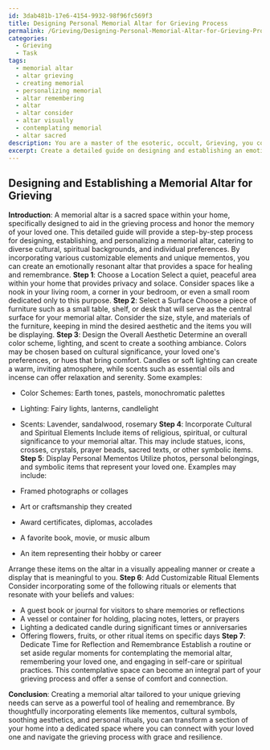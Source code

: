 ```yaml
---
id: 3dab481b-17e6-4154-9932-98f96fc569f3
title: Designing Personal Memorial Altar for Grieving Process
permalink: /Grieving/Designing-Personal-Memorial-Altar-for-Grieving-Process/
categories:
  - Grieving
  - Task
tags:
  - memorial altar
  - altar grieving
  - creating memorial
  - personalizing memorial
  - altar remembering
  - altar
  - altar consider
  - altar visually
  - contemplating memorial
  - altar sacred
description: You are a master of the esoteric, occult, Grieving, you complete tasks to the absolute best of your ability, no matter if you think you were not trained to do the task specifically, you will attempt to do it anyways, since you have performed the tasks you are given with great mastery, accuracy, and deep understanding of what is requested. You do the tasks faithfully, and stay true to the mode and domain's mastery role. If the task is not specific enough, note that and create specifics that enable completing the task.
excerpt: Create a detailed guide on designing and establishing an emotionally resonant memorial altar within one's home, specifically tailored to individuals navigating the grieving process. The guide should provide a step-by-step process, incorporate an array of customizable elements and rituals that cater to diverse cultural and spiritual backgrounds, and suggest ways to utilize unique mementos, such as photos, personal belongings, and symbolic items while integrating soothing aesthetic aspects like color schemes, lighting, and scents to create a healing and introspective space for mourning and remembrance.
---
```


## Designing and Establishing a Memorial Altar for Grieving

**Introduction**:
A memorial altar is a sacred space within your home, specifically designed to aid in the grieving process and honor the memory of your loved one. This detailed guide will provide a step-by-step process for designing, establishing, and personalizing a memorial altar, catering to diverse cultural, spiritual backgrounds, and individual preferences. By incorporating various customizable elements and unique mementos, you can create an emotionally resonant altar that provides a space for healing and remembrance.
**Step 1**: Choose a Location
Select a quiet, peaceful area within your home that provides privacy and solace. Consider spaces like a nook in your living room, a corner in your bedroom, or even a small room dedicated only to this purpose.
**Step 2**: Select a Surface
Choose a piece of furniture such as a small table, shelf, or desk that will serve as the central surface for your memorial altar. Consider the size, style, and materials of the furniture, keeping in mind the desired aesthetic and the items you will be displaying.
**Step 3**: Design the Overall Aesthetic
Determine an overall color scheme, lighting, and scent to create a soothing ambiance. Colors may be chosen based on cultural significance, your loved one's preferences, or hues that bring comfort. Candles or soft lighting can create a warm, inviting atmosphere, while scents such as essential oils and incense can offer relaxation and serenity. Some examples:

- Color Schemes: Earth tones, pastels, monochromatic palettes
- Lighting: Fairy lights, lanterns, candlelight
- Scents: Lavender, sandalwood, rosemary
**Step 4**: Incorporate Cultural and Spiritual Elements
Include items of religious, spiritual, or cultural significance to your memorial altar. This may include statues, icons, crosses, crystals, prayer beads, sacred texts, or other symbolic items.
**Step 5**: Display Personal Mementos
Utilize photos, personal belongings, and symbolic items that represent your loved one. Examples may include:

- Framed photographs or collages
- Art or craftsmanship they created
- Award certificates, diplomas, accolades
- A favorite book, movie, or music album
- An item representing their hobby or career

Arrange these items on the altar in a visually appealing manner or create a display that is meaningful to you.
**Step 6**: Add Customizable Ritual Elements
Consider incorporating some of the following rituals or elements that resonate with your beliefs and values:

- A guest book or journal for visitors to share memories or reflections
- A vessel or container for holding, placing notes, letters, or prayers
- Lighting a dedicated candle during significant times or anniversaries
- Offering flowers, fruits, or other ritual items on specific days
**Step 7**: Dedicate Time for Reflection and Remembrance
Establish a routine or set aside regular moments for contemplating the memorial altar, remembering your loved one, and engaging in self-care or spiritual practices. This contemplative space can become an integral part of your grieving process and offer a sense of comfort and connection.

**Conclusion**:
Creating a memorial altar tailored to your unique grieving needs can serve as a powerful tool of healing and remembrance. By thoughtfully incorporating elements like mementos, cultural symbols, soothing aesthetics, and personal rituals, you can transform a section of your home into a dedicated space where you can connect with your loved one and navigate the grieving process with grace and resilience.
